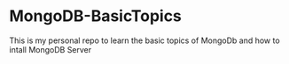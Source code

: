 # MongoDB-BasicTopics
This is my personal repo to learn the basic topics of MongoDb and how to intall MongoDB Server
